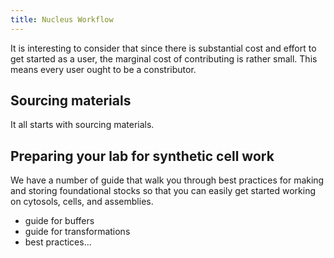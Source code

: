 ```yaml
---
title: Nucleus Workflow
---
```


It is interesting to consider that since there is substantial cost and effort to get started as a user, the marginal cost of contributing is rather small. This means every user ought to be a constributor. 

## Sourcing materials

It all starts with sourcing materials. 

## Preparing your lab for synthetic cell work

We have a number of guide that walk you through best practices for making and storing foundational stocks so that you can easily get started working on cytosols, cells, and assemblies.

- guide for buffers
- guide for transformations
- best practices...

## 

